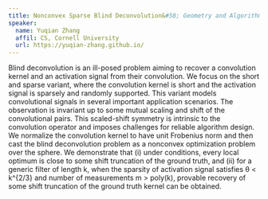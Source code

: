 ```yaml
---
title: Nonconvex Sparse Blind Deconvolution&#58; Geometry and Algorithm 
speaker:
  name: Yuqian Zhang
  affil: CS, Cornell University
  url: https://yuqian-zhang.github.io/
---
```


Blind deconvolution is an ill-posed problem aiming to recover a convolution kernel and an activation signal from their convolution. We focus on the short and sparse variant, where the convolution kernel is short and the activation signal is sparsely and randomly supported. This variant models convolutional signals in several important application scenarios. The observation is invariant up to some mutual scaling and shift of the convolutional pairs. This scaled-shift symmetry is intrinsic to the convolution operator and imposes challenges for reliable algorithm design. We normalize the convolution kernel to have unit Frobenius norm and then cast the blind deconvolution problem as a nonconvex optimization problem over the sphere. We demonstrate that (i) under conditions, every local optimum is close to some shift truncation of the ground truth, and (ii) for a generic filter of length k, when the sparsity of activation signal satisfies θ < k^{2/3} and number of measurements m > poly(k), provable recovery of some shift truncation of the ground truth kernel can be obtained.
